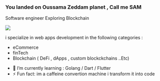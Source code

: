 ### You landed on Oussama Zeddam planet , Call me SAM
Software engineer Exploring Blockchain


![](https://github.com/sam-zed/generatorStats/blob/master/generated/languages.svg)

i specialize in web apps development in the following categories : 

* eCommerce
* finTech
* Blockchain ( DeFi , dApps , custom blockckchains ..Etc)


- 🌱 I’m currently learning :  Golang / Dart / Flutter
- ⚡ Fun fact: im a caffeine convertion machine i transform it into code


